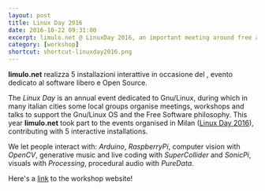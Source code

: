 ```yaml
---
layout: post
title: Linux Day 2016
date: 2016-10-22 09:31:00
excerpt: limulo.net @ LinuxDay 2016, an important meeting around free and open source software.
category: [workshop]
shortcut: shortcut-linuxday2016.png
---
```


**limulo.net** realizza 5 installazioni interattive in occasione del , evento dedicato al software libero e Open Source.

The _Linux Day_ is an annual event dedicated to Gnu/Linux, during which in many italian cities some local groups organise meetings, workshops and talks to support the Gnu/Linux OS and the Free Software philosophy.
This year **limulo.net** took part to the events organised in Milan ([Linux Day 2016](http://www.linuxdaymilano.org/)), contributing with 5 interactive installations.

We let people interact with: _Arduino_, _RaspberryPi_, computer vision with _OpenCV_, generative music and live coding with _SuperCollider_ and _SonicPi_, visuals with _Processing_, procedural audio with _PureData_.

Here's a [link](https://limulo.github.io/linuxday2016/) to the workshop website!
